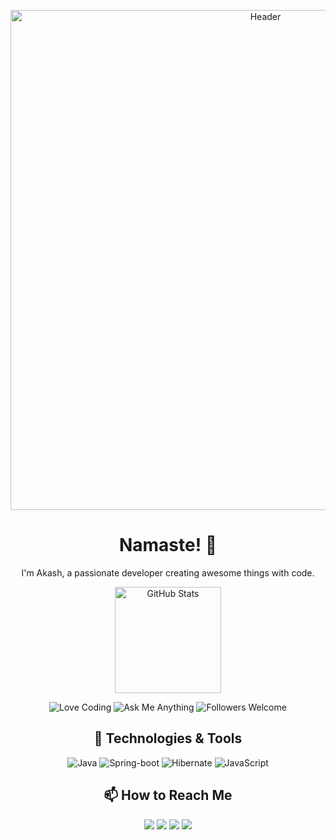 <!-- Header -->
<p align="center">
  <img src="https://github.com/akkiePro/akkiePro/blob/main/assets/hxyzeader.gif" alt="Header" width="800"/>
</p>

<!-- Introduction -->
<h1 align="center">Namaste! 🙏</h1>
<p align="center">I'm Akash, a passionate developer creating awesome things with code.</p>

<!-- Stats & Badges -->
<p align="center">
  <img src="https://github-readme-stats.vercel.app/api?username=akkiePro&count_private=true&show_icons=true&theme=radical" alt="GitHub Stats" height="170" />
<!--   <img src="https://github-readme-stats.vercel.app/api/top-langs/?username=akkiePro&layout=compact&theme=radical" alt="Top Languages" height="170" />
</p> -->

<p align="center">
  <!-- Add your own shields/badges here -->
  <img src="https://img.shields.io/badge/Love-Coding-red" alt="Love Coding">
  <img src="https://img.shields.io/badge/Ask%20Me-Anything-1abc9c" alt="Ask Me Anything">
  <img src="https://img.shields.io/badge/Followers-Welcome-brightgreen" alt="Followers Welcome">
</p>

<!-- Technologies -->
<h2 align="center">🚀 Technologies & Tools</h2>
<p align="center">
  <img src="https://img.shields.io/badge/java-333333?style=flat&logo=openjdk&logoColor=white" alt="Java">
  <img src="https://img.shields.io/badge/-springboot-333333?style=flat&logo=spring-boot&logoColor=white" alt="Spring-boot">
  <img src="https://img.shields.io/badge/-hibernate-333333?style=flat&logo=hibernate&logoColor=white" alt="Hibernate">
  <img src="https://img.shields.io/badge/-javascript-333333?style=flat&logo=javascript&logoColor=white" alt="JavaScript">
</p>

<!-- Connect with Me -->
<h2 align="center">📫 How to Reach Me</h2>
<p align="center">
  <a href="mailto:akashprajapati1849@gmail@example.com" alt="Email"><img src="https://img.shields.io/badge/Email-akashprajapati1849@gmail.com-red" /></a>
  <a href="https://twitter.com/akash1849" alt="Twitter"><img src="https://img.shields.io/badge/twitter-akash1849-skyblue" /></a>
  <a href="https://www.linkedin.com/in/akash-prajapati-6378651b4/" alt="LinkedIn"><img src="https://img.shields.io/badge/LinkedIn-akash&#8208;prajapati&#8208;6378651b4-blue" /></a>
  <a href="https://www.instagram.com/atmp_143?igsh=bjdiNHlvaGlmMzRu" alt="Instagram"><img src="https://img.shields.io/badge/Instagram-atmp&lowbar;143-lightgoldenrodyellow" /></a>
</p>
